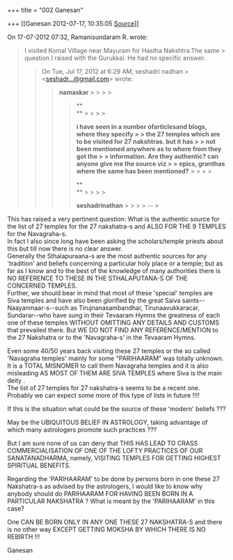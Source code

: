 +++
title = "002 Ganesan"

+++
[[Ganesan	2012-07-17, 10:35:05 [Source](https://groups.google.com/g/bvparishat/c/b7xIYid2_Hc)]]



On 17-07-2012 07:32, Ramanisundaram R. wrote:

> I visited Komal Village near Mayuram for Hastha Nakshtra.The same > question I raised with the Gurukkal. He had no specific answer.  
>   
> > 
> > On Tue, Jul 17, 2012 at 6:29 AM, seshadri nadhan > \<[seshadr...@gmail.com]()\> wrote:  
> > > **namaskar** > > > > 
> > > > **  
> > ** > > > > 
> > > > 
> > > > **i have seen in a number ofarticlesand blogs, where they specify > > the 27 temples which are to be visited for 27 nakshtras. but it has > > not been mentioned anywhere as to where from they got the > > information. Are they authentic? can anyone give me the source viz > > epics, granthas where the same has been mentioned?** > > > > 
> > > > 
> > > > **  
> > ** > > > > 
> > > > 
> > > > **seshadrinathan** > > > > 
> > > > -- >
> 

This has raised a very pertinent question: What is the authentic source for the list of 27 temples for the 27 nakshatra-s and ALSO FOR THE 9 TEMPLES for the Navagraha-s.  
In fact I also since long have been asking the scholars/temple priests about this but till now there is no clear answer.  
Generally the Sthalapuraana-s are the most authentic sources for any 'tradition' and beliefs concerning a particular holy place or a temple; but as far as I know and to the best of the knowledge of many authorities there is NO REFERENCE TO THESE IN THE STHALAPUTANA-S OF THE CONCERNED TEMPLES.  
Further, we should bear in mind that most of these 'special' temples are Siva temples and have also been glorified by the great Saiva saints--Naayanmaar-s--such as Tirujnanasambandhar, Tirunaavukkaracar, Sundarar--who have sung in their Tevaaram Hymns the greatness of each one of these temples WITHOUT OMITTING ANY DETAILS AND CUSTOMS that prevailed there. But WE DO NOT FIND ANY REFERENCE/MENTION to the 27 Nakshatra or to the 'Navagraha-s' in the Tevaaram Hymns.  
  
Even some 40/50 years back visiting these 27 temples or the so called 'Navagraha temples' mainly for some "PARIHAARAM" was totally unknown.  
It is a TOTAL MISNOMER to call them Navagraha temples and it is also misleading AS MOST OF THEM ARE SIVA TEMPLES where Siva is the main deity .  
The list of 27 temples for 27 nakshatra-s seems to be a recent one.  
Probably we can expect some more of this type of lists in future !!!!  
  
If this is the situation what could be the source of these 'modern' beliefs ???  
  
May be the UBIQUITOUS BELIEF IN ASTROLOGY, taking advantage of which many astrologers promote such practices ???  
  
But I am sure none of us can deny that THIS HAS LEAD TO CRASS COMMERCIALISATION OF ONE OF THE LOFTY PRACTICES OF OUR SANATANADHARMA, namely, VISITING TEMPLES FOR GETTING HIGHEST SPIRITUAL BENEFITS.  
  
Regarding the 'PARIHAARAM' to be done by persons born in one these 27 Nakshatra-s as advised by the astrologers, I would like to know why anybody should do PARIHAARAM FOR HAVING BEEN BORN IN A PARTICULAR NAKSHATRA ? What is meant by the 'PARIHAARAM' in this case?  
  
One CAN BE BORN ONLY IN ANY ONE THESE 27 NAKSHATRA-S and there is no other way EXCEPT GETTING MOKSHA BY WHICH THERE IS NO REBIRTH !!!  
  
  
Ganesan  

